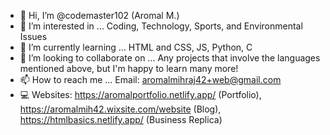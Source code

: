 - 👋 Hi, I’m @codemaster102 (Aromal M.)
- 👀 I’m interested in ... Coding, Technology, Sports, and Environmental Issues 
- 🌱 I’m currently learning ... HTML and CSS, JS, Python, C
- 💞️ I’m looking to collaborate on ... Any projects that involve the languages mentioned above, but I'm happy to learn many more!
- 📫 How to reach me ... Email: aromalmihraj42+web@gmail.com
- 💻 Websites: https://aromalportfolio.netlify.app/ (Portfolio), https://aromalmih42.wixsite.com/website (Blog), https://htmlbasics.netlify.app/ (Business Replica)

<!---
codemaster102/codemaster102 is a ✨ special ✨ repository because its `README.md` (this file) appears on your GitHub profile.
You can click the Preview link to take a look at your changes.
--->
